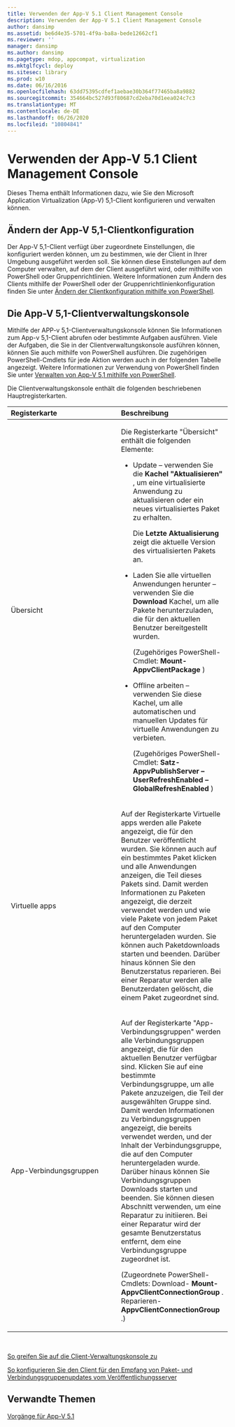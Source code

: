 ```yaml
---
title: Verwenden der App-V 5.1 Client Management Console
description: Verwenden der App-V 5.1 Client Management Console
author: dansimp
ms.assetid: be6d4e35-5701-4f9a-ba8a-bede12662cf1
ms.reviewer: ''
manager: dansimp
ms.author: dansimp
ms.pagetype: mdop, appcompat, virtualization
ms.mktglfcycl: deploy
ms.sitesec: library
ms.prod: w10
ms.date: 06/16/2016
ms.openlocfilehash: 63dd75395cdfef1aebae30b364f77465ba8a9882
ms.sourcegitcommit: 354664bc527d93f80687cd2eba70d1eea024c7c3
ms.translationtype: MT
ms.contentlocale: de-DE
ms.lasthandoff: 06/26/2020
ms.locfileid: "10804841"
---
```

# Verwenden der App-V 5.1 Client Management Console


Dieses Thema enthält Informationen dazu, wie Sie den Microsoft Application Virtualization (App-V) 5,1-Client konfigurieren und verwalten können.

## Ändern der App-V 5,1-Clientkonfiguration


Der App-V 5,1-Client verfügt über zugeordnete Einstellungen, die konfiguriert werden können, um zu bestimmen, wie der Client in Ihrer Umgebung ausgeführt werden soll. Sie können diese Einstellungen auf dem Computer verwalten, auf dem der Client ausgeführt wird, oder mithilfe von PowerShell oder Gruppenrichtlinien. Weitere Informationen zum Ändern des Clients mithilfe der PowerShell oder der Gruppenrichtlinienkonfiguration finden Sie unter [Ändern der Clientkonfiguration mithilfe von PowerShell](how-to-modify-client-configuration-by-using-powershell51.md).

## <a href="" id="the-app-v-5-1-client-management-console-"></a>Die App-V 5,1-Clientverwaltungskonsole


Mithilfe der APP-v 5,1-Clientverwaltungskonsole können Sie Informationen zum App-v 5,1-Client abrufen oder bestimmte Aufgaben ausführen. Viele der Aufgaben, die Sie in der Clientverwaltungskonsole ausführen können, können Sie auch mithilfe von PowerShell ausführen. Die zugehörigen PowerShell-Cmdlets für jede Aktion werden auch in der folgenden Tabelle angezeigt. Weitere Informationen zur Verwendung von PowerShell finden Sie unter [Verwalten von App-V 5,1 mithilfe von PowerShell](administering-app-v-51-by-using-powershell.md).

Die Clientverwaltungskonsole enthält die folgenden beschriebenen Hauptregisterkarten.

<table>
<colgroup>
<col width="50%" />
<col width="50%" />
</colgroup>
<thead>
<tr class="header">
<th align="left">Registerkarte</th>
<th align="left">Beschreibung</th>
</tr>
</thead>
<tbody>
<tr class="odd">
<td align="left"><p>Übersicht</p></td>
<td align="left"><p>Die <strong> </strong> Registerkarte "Übersicht" enthält die folgenden Elemente:</p>
<ul>
<li><p>Update – verwenden Sie die <strong> Kachel "Aktualisieren" </strong> , um eine virtualisierte Anwendung zu aktualisieren oder ein neues virtualisiertes Paket zu erhalten.</p>
<p>Die <strong> Letzte Aktualisierung </strong> zeigt die aktuelle Version des virtualisierten Pakets an.</p></li>
<li><p>Laden Sie alle virtuellen Anwendungen herunter – verwenden Sie die <strong> Download </strong> Kachel, um alle Pakete herunterzuladen, die für den aktuellen Benutzer bereitgestellt wurden.</p>
<p>(Zugehöriges PowerShell-Cmdlet: <strong> Mount-AppvClientPackage </strong> )</p>
<p></p></li>
<li><p>Offline arbeiten – verwenden Sie diese Kachel, um alle automatischen und manuellen Updates für virtuelle Anwendungen zu verbieten.</p>
<p>(Zugehöriges PowerShell-Cmdlet: <strong> Satz-AppvPublishServer – UserRefreshEnabled – GlobalRefreshEnabled </strong> )</p></li>
</ul></td>
</tr>
<tr class="even">
<td align="left"><p>Virtuelle apps</p></td>
<td align="left"><p><strong> </strong> Auf der Registerkarte Virtuelle apps werden alle Pakete angezeigt, die für den Benutzer veröffentlicht wurden. Sie können auch auf ein bestimmtes Paket klicken und alle Anwendungen anzeigen, die Teil dieses Pakets sind. Damit werden Informationen zu Paketen angezeigt, die derzeit verwendet werden und wie viele Pakete von jedem Paket auf den Computer heruntergeladen wurden. Sie können auch Paketdownloads starten und beenden. Darüber hinaus können Sie den Benutzerstatus reparieren. Bei einer Reparatur werden alle Benutzerdaten gelöscht, die einem Paket zugeordnet sind.</p>
<p></p></td>
</tr>
<tr class="odd">
<td align="left"><p>App-Verbindungsgruppen</p></td>
<td align="left"><p><strong> </strong> Auf der Registerkarte "App-Verbindungsgruppen" werden alle Verbindungsgruppen angezeigt, die für den aktuellen Benutzer verfügbar sind. Klicken Sie auf eine bestimmte Verbindungsgruppe, um alle Pakete anzuzeigen, die Teil der ausgewählten Gruppe sind. Damit werden Informationen zu Verbindungsgruppen angezeigt, die bereits verwendet werden, und der Inhalt der Verbindungsgruppe, die auf den Computer heruntergeladen wurde. Darüber hinaus können Sie Verbindungsgruppen Downloads starten und beenden. Sie können diesen Abschnitt verwenden, um eine Reparatur zu initiieren. Bei einer Reparatur wird der gesamte Benutzerstatus entfernt, dem eine Verbindungsgruppe zugeordnet ist.</p>
<p>(Zugeordnete PowerShell-Cmdlets: Download- <strong> Mount-AppvClientConnectionGroup </strong> . Reparieren- <strong> AppvClientConnectionGroup </strong> .)</p>
<p></p></td>
</tr>
</tbody>
</table>

 

[So greifen Sie auf die Client-Verwaltungskonsole zu](how-to-access-the-client-management-console51.md)

[So konfigurieren Sie den Client für den Empfang von Paket- und Verbindungsgruppenupdates vom Veröffentlichungsserver](how-to-configure-the-client-to-receive-package-and-connection-groups-updates-from-the-publishing-server-51.md)






## Verwandte Themen


[Vorgänge für App-V 5.1](operations-for-app-v-51.md)

 

 





